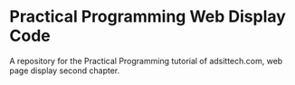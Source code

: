 # Practical Programming Web Display Code

A repository for the Practical Programming tutorial of adsittech.com, web page display second chapter.
